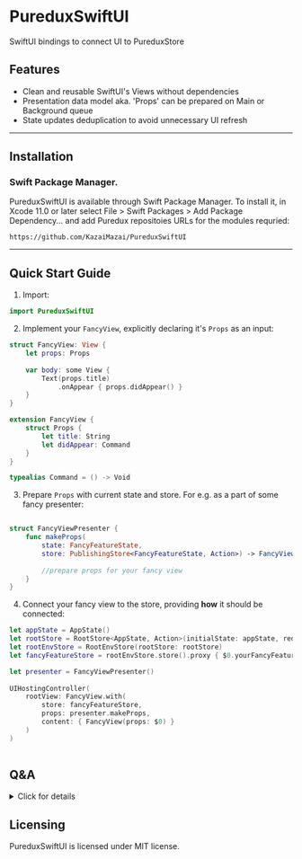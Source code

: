 # PureduxSwiftUI

SwiftUI bindings to connect UI to PureduxStore


## Features

- Сlean and reusable SwiftUI's Views without dependencies
- Presentation data model aka. 'Props' can be prepared on Main or Background queue
- State updates deduplication to avoid unnecessary UI refresh

____________


## Installation
 

### Swift Package Manager.

PureduxSwiftUI is available through Swift Package Manager. 
To install it, in Xcode 11.0 or later select File > Swift Packages > Add Package Dependency... and add Puredux repositoies URLs for the modules requried:

```
https://github.com/KazaiMazai/PureduxSwiftUI
```
____________

## Quick Start Guide

1. Import:
```swift
import PureduxSwiftUI

```

2. Implement your `FancyView`, explicitly declaring it's `Props` as an input: 

```swift
struct FancyView: View {
    let props: Props
    
    var body: some View {
        Text(props.title)
            .onAppear { props.didAppear() }
    }
}

extension FancyView {
    struct Props {
        let title: String
        let didAppear: Command
    }
}

```

```swift
typealias Command = () -> Void

```

3.  Prepare `Props` with current state and store. For e.g. as a part of some fancy presenter:

```swift

struct FancyViewPresenter {
    func makeProps(
        state: FancyFeatureState, 
        store: PublishingStore<FancyFeatureState, Action>) -> FancyView.Props {
        
        //prepare props for your fancy view
    }
}

```

4. Connect your fancy view to the store, providing **how** it should be connected:

```swift
let appState = AppState()
let rootStore = RootStore<AppState, Action>(initialState: appState, reducer: reducer)
let rootEnvStore = RootEnvStore(rootStore: rootStore)
let fancyFeatureStore = rootEnvStore.store().proxy { $0.yourFancyFeatureSubstate }

let presenter = FancyViewPresenter() 
            
UIHostingController(
    rootView: FancyView.with(
        store: fancyFeatureStore,
        props: presenter.makeProps,
        content: { FancyView(props: $0) }
    )
)
 
```

## Q&A

<details><summary>Click for details</summary>
<p>


### What is PureduxStore?

- It's minilistic UDF architecture store implementation. More details can be found [here](https://github.com/KazaiMazai/PureduxStore)

### Which DispatchQueue is used to prepare props?

- By default, it works on a shared PresentationQueue. It is a global serial queue with user interactive quality of service. The purpose is to do as little as possible on the main thread queue.
  
  
### Is it safe at all?
  
- PureduxSwiftUI hops to the main dispatch queue to update View. So yes, it's safe. Unless you try to do UI related things (you should not) during your `Props` preparation.  

### How to change  presentation queue that is used to prepare props?


- PureduxSwiftUI allows to use main queue or user-provided custom queue. The only requirement for the custom queue is to be **serial** one.

```swift 
FancyView.with(
    store: fancyFeatureStore,
    props: presenter.makeProps,
    queue: .main,
    content: { FancyView(props: $0) }
)
  
```

or standalone queue:
              
```swift       
let queue = DispatchQueue(label: "some.queue", qos: .userInteractive)
  
```
  
  
```swift
  
FancyView.with(
    store: fancyFeatureStore,
    props: presenter.makeProps,
    queue: .serialQueue(queue),
    content: { FancyView(props: $0) }
)
        
```
### Why we might need to prepare props on background queue?
  
- Props evaluation maybe heavier than we would love to. 
We may deal with a large array of items, AttributedStrings, and any other slow things.
Doing it on the main queue may eventually slow down our fancy app.

### How to deduplicate state changes?

- State deduplication is done by providing a way to compare two states on equality.
- It allows to avoid props evaluation on every state update
- It's done with the help of `Equating<State>` guy:

```swift 

 FancyView.with(
    store: fancyFeatureStore,
    removeStateDuplicates: .equal {
        $0.title
    },
    props: presenter.makeProps,
    content: { FancyView(props: $0) }
)
                    
```
### Why we might need to deduplicate state changes?
  
- Props evaluation maybe heavier than we would love to. 
The app state may be huuuuge and we might love to re-evaluate `Props` only when it's necessary.

### Why we need `Equating<State>` guy?

- Depending on context (or particular screen), we might be interested in different part of the state. Different properties of the same type.
- And would like to deduplicate updates depending on it.
- That's why single `Equatable` implementation won't work here.

```swift 
VStack {  
    FancyView.with(
        store: fancyFeatureStore,
        removeStateDuplicates: .equal {
            $0.title
        },
        props: presenter.makeProps,
        content: { FancyView(props: $0) }
    )

    FancyView.with(
        store: fancyFeatureStore,
        removeStateDuplicates: .equal {
            $0.subtitle
        },
        props: presenter.makeProps,
        content: { FancyView(props: $0) }
    )
}               
```

### Any other `Equating<State>`  details ?

- Equating is a protocol witness for Equtable. It answers the question: "Are these states equal?" 
- With the help of it, deduplication happens.

Here is the definition:

```swift
  
    Equating<T> { (lhs: T, rhs: T) -> Bool
        //compare here
    }

```

It has handy extensions, like  `Equating.alwaysEqual` or `Equating.neverEqual` as well as `&&` operator:

```swift 
  
FancyView.with(
    store: fancyFeatureStore,
    removeStateDuplicates: 
        .equal { $0.title } &&
        .equal { $0.subtitle },
    props: presenter.makeProps,
    content: { FancyView(props: $0) }
)
            
```

### How to connect View to Store ?
  
- There are two ways of doing it: with explicit in implicit store.
  
Explicit store:

```swift
  
UIHostingController(
    rootView: FancyView.with(
        store: fancyFeatureStore,
        props: presenter.makeProps,
        content: { FancyView(props: $0) }
    )
)
  
```
Implicit env store:
  
```swift
  
UIHostingController(
    rootView: StoreProvidingView(rootStore: rootStore) {
  
        FancyView.withEnvStore(
            props: presenter.makeProps,
            content: { FancyView(props: $0) }  
        )
    }
)

```
  
### How implicit store is passed?
- It's injected via `environmentObject(...)` and then resolved as `@EnvironmentObject`
  
  
### When explicit/implicit store should be used?
Explicit:
- Explicit store should be used when we want to pass the store explicitly as a parameter
- Explicit store is preferable when aiming to isolate features from the entire AppState
  
Implicit:  
- Implicit store should be used when we are ok with `EnvironmentObject` injections
- Implicit store should be used when we are ok with exposing the entire AppState to features
  
  
### Any other advices?
  
- I would recommend to separate plain Views and PresentingViews. 
- Make plain Views depend on their Props
- Make PresentingViews deal with Store and Presentaion logic.
  
  
```swift
 // some action
  
extension Actions {
    struct FetchFancyData: Action {

    }
}
  
```

Presenting view with explicit store:
  
```swift
  
struct FancyPresentingView: View {
    let store: PublishingStore<FancyFeatureState, Action>)
    
    var body: some View {
        FancyView.with(
            store: store,
            props: makeProps,
            content: { FancyView(props: $0) }
        )
    }
  
    func makeProps(
        state: FancyFeatureState, 
        store: PublishingStore<FancyFeatureState, Action>) -> FancyView.Props {
        
          FancyView.Props(
              title: state.title,
              onAppear: { store.dispatch(Actions.FetchFancyData()) }
          )
    }
}

```

Presenting view with implicit store:
  
```swift
struct FancyEnvPresentingView: View {
     
    var body: some View {
        FancyView.withEnvStore(
            props: makeProps,
            content: { FancyView(props: $0) }
        )
    }
  
    func makeProps(
        state: AppState, 
        store: PublishingStore<AppState, Action>) -> FancyView.Props {
        
          FancyView.Props(
              title: state.yourFancyFeatureSubstate.title,
              onAppear: { store.dispatch(Actions.FetchFancyData()) }
          )
    }
}

```
  
Presenting view that uses root env store and makes proxy from it  
  
```swift
struct FancyEnvSubstorePresentingView: View {
    @EnvironmentObject private var rootEnvStore: RootEnvStore<AppState, Action>
     
    var body: some View {
        FancyView.with(
            store: rootEnvStore.store().proxy { $0.yourFancyFeatureSubstate },
            props: makeProps,
            content: { FancyView(props: $0) }
        )
    }
  
    func makeProps(
        state: FancyFeatureState, 
        store: PublishingStore<FancyFeatureState, Action>) -> FancyView.Props {
        
          FancyView.Props(
              title: state.title,
              onAppear: { store.dispatch(Actions.FetchFancyData()) }
          )
    }
}

```
  

</p>
</details>

  


## Licensing

PureduxSwiftUI is licensed under MIT license.


